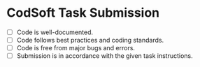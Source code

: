 # CodSoft Task Submission

- [ ] Code is well-documented.
- [ ] Code follows best practices and coding standards.
- [ ] Code is free from major bugs and errors.
- [ ] Submission is in accordance with the given task instructions.
